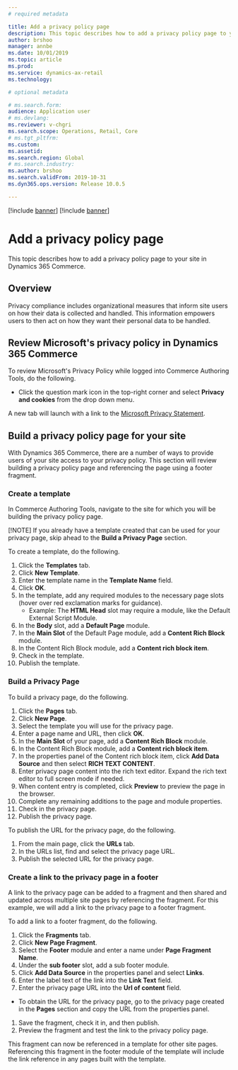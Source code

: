 ```yaml
---
# required metadata

title: Add a privacy policy page
description: This topic describes how to add a privacy policy page to your site in Dynamics 365 Commerce.
author: brshoo
manager: annbe
ms.date: 10/01/2019
ms.topic: article
ms.prod: 
ms.service: dynamics-ax-retail
ms.technology: 

# optional metadata

# ms.search.form: 
audience: Application user
# ms.devlang: 
ms.reviewer: v-chgri
ms.search.scope: Operations, Retail, Core
# ms.tgt_pltfrm: 
ms.custom: 
ms.assetid: 
ms.search.region: Global
# ms.search.industry: 
ms.author: brshoo
ms.search.validFrom: 2019-10-31
ms.dyn365.ops.version: Release 10.0.5

---
```


[!include [banner](../includes/preview-banner.md)]
[!include [banner](../includes/banner.md)]

# Add a privacy policy page
This topic describes how to add a privacy policy page to your site in Dynamics 365 Commerce.

## Overview

Privacy compliance includes organizational measures that inform site users on how their data is collected and handled. This information empowers users to then act on how they want their personal data to be handled.

## Review Microsoft's privacy policy in Dynamics 365 Commerce

To review Microsoft's Privacy Policy while logged into Commerce Authoring Tools, do the following.

- Click the question mark icon in the top-right corner and select **Privacy and cookies** from the drop down menu. 

A new tab will launch with a link to the [Microsoft Privacy Statement](https://privacy.microsoft.com/en-US/privacystatement). 

## Build a privacy policy page for your site

With Dynamics 365 Commerce, there are a number of ways to provide users of your site access to your privacy policy. This section will review building a privacy policy page and referencing the page using a footer fragment.
  
### Create a template

In Commerce Authoring Tools, navigate to the site for which you will be building the privacy policy page.

[!NOTE] If you already have a template created that can be used for your privacy page, skip ahead to the **Build a Privacy Page** section.

To create a template, do the following.

1. Click the **Templates** tab.
1. Click **New Template**.
1. Enter the template name in the **Template Name** field.
1. Click **OK**.
1. In the template, add any required modules to the necessary page slots (hover over red exclamation marks for guidance).
    - Example: The **HTML Head** slot may require a module, like the Default External Script Module.
1. In the **Body** slot, add a **Default Page** module.
1. In the **Main Slot** of the Default Page module, add a **Content Rich Block** module.
1. In the Content Rich Block module, add a **Content rich block item**.
1. Check in the template.
1. Publish the template.

### Build a Privacy Page

To build a privacy page, do the following.

1. Click the **Pages** tab.
1. Click **New Page**.
1. Select the template you will use for the privacy page.  
1. Enter a page name and URL, then click **OK**. 
1. In the **Main Slot** of your page, add a **Content Rich Block** module.
1. In the Content Rich Block module, add a **Content rich block item**.
1. In the properties panel of the Content rich block item, click **Add Data Source** and then select **RICH TEXT CONTENT**.
1. Enter privacy page content into the rich text editor. Expand the rich text editor to full screen mode if needed.
1. When content entry is completed, click **Preview** to preview the page in the browser.
1. Complete any remaining additions to the page and module properties.
1. Check in the privacy page.
1. Publish the privacy page.

To publish the URL for the privacy page, do the following.

1. From the main page, click the **URLs** tab. 
1. In the URLs list, find and select the privacy page URL.
1. Publish the selected URL for the privacy page.

### Create a link to the privacy page in a footer

A link to the privacy page can be added to a fragment and then shared and updated across multiple site pages by referencing the fragment. For this example, we will add a link to the privacy page to a footer fragment.

To add a link to a footer fragment, do the following.

1. Click the **Fragments** tab.
1. Click **New Page Fragment**.
1. Select the **Footer** module and enter a name under **Page Fragment Name**.
1. Under the **sub footer** slot, add a sub footer module.
1. Click **Add Data Source** in the properties panel and select **Links**.
1. Enter the label text of the link into the **Link Text** field.
1. Enter the privacy page URL into the **Url of content** field.
  - To obtain the URL for the privacy page, go to the privacy page created in the **Pages** section and copy the URL from the properties panel.
1. Save the fragment, check it in, and then publish.
1. Preview the fragment and test the link to the privacy policy page.

This fragment can now be referenced in a template for other site pages. Referencing this fragment in the footer module of the template will include the link reference in any pages built with the template.
